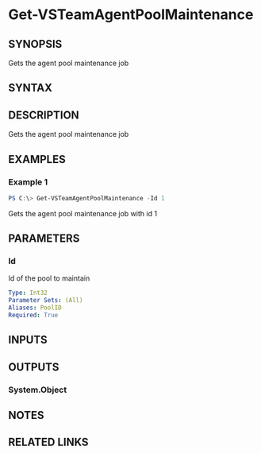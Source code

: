 <!-- #include "./common/header.md" -->

# Get-VSTeamAgentPoolMaintenance

## SYNOPSIS

Gets the agent pool maintenance job

## SYNTAX

## DESCRIPTION

Gets the agent pool maintenance job

## EXAMPLES

### Example 1
```powershell
PS C:\> Get-VSTeamAgentPoolMaintenance -Id 1
```

Gets the agent pool maintenance job with id 1

## PARAMETERS

### Id
Id of the pool to maintain

```yaml
Type: Int32
Parameter Sets: (All)
Aliases: PoolID
Required: True
```

<!-- #include "./params/projectName.md" -->

## INPUTS

## OUTPUTS

### System.Object

## NOTES

<!-- #include "./common/prerequisites.md" -->

## RELATED LINKS